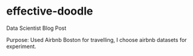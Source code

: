 # effective-doodle
Data Scientist Blog Post




Purpose: Used Airbnb Boston for travelling, I choose airbnb datasets for experiment.

